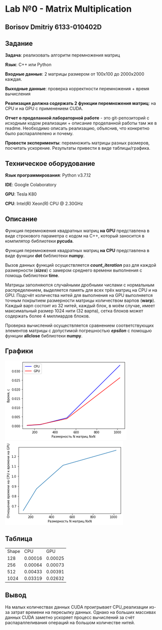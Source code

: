 # Lab №0 - Matrix Multiplication
## Borisov Dmitriy 6133-010402D

## Задание

__Задача__: реализовать алгоритм перемножения матриц

__Язык__: C++ или Python

__Входные данные__: 2 матрицы размером от 100х100 до 2000х2000 каждая.

__Выходные данные__: проверка корректности перемножения + время вычисления

__Реализация должна содержать 2 функции перемножения матриц__: на CPU и на GPU с
применением CUDA.

__Отчет о проделанной лабораторной работе__ - это git-репозиторий с исходным кодом реализации + описание проделанной работы там же в readme.
Необходимо описать реализацию, объяснив, что конкретно было распараллелено и почему.

__Провести эксперименты__: перемножить матрицы разных размеров, посчитать ускорение. Результаты привести в виде таблицы/графика.

## Техническое оборудование
__Язык программирования__: Python v3.7.12

__IDE__: Google Colaboratory

__GPU__: Tesla K80

__CPU__: Intel(R) Xeon(R) CPU @ 2.30GHz

## Описание
Функция перемножения квадратных матриц __на GPU__ представлена в виде строкового параметра с кодом на C++, который заносится в компилятор библиотеки __pycuda__.

Функция перемножения квадратных матриц __на CPU__ представлена в виде функции __dot__ библиотеки __numpy__.

Вызов данных функций осуществляется ***count_iteration*** раз для каждой размерности (***sizes***) с замером среднего времени выполнения с помощь библиотеки __time__.

Матрицы заполняются случайными дробными числами с нормальным распределением, выделяется память для всех трёх матриц на CPU и на GPU. Подсчёт количества нитей для выполнения на GPU выполняется точным покрытием размерности матрицы количеством варпов (__warp__). Каждый варп состоит из 32 нитей, каждый блок, в моём случае, имеет максимальный размер 1024 нити (32 варпа), сетка блоков может содержать более 4 миллиардов блоков.

Проверка вычислений осуществляется сравнением соответствующих элементов матрицы с допустимой погрешностью ***epsilon*** с помощью функции __allclose__ библиотеки __numpy__.

## Графики
![Время выполнения реализаций от размерности матриц](./Images/common.png)
![Ускорение GPU в сравнении с CPU](./Images/acceleration.png)

## Таблица
<table border="0" cellpadding="0" cellspacing="0" id="sheet0" class="sheet0 gridlines">
<col class="col0">
<col class="col1">
<col class="col2">
<tbody>
<tr class="row0">
<td class="column0 style2 s">Shape</td>
<td class="column1 style1 s">CPU</td>
<td class="column2 style1 s">GPU</td>
</tr>
<tr class="row1">
<td class="column0 style1 n">128</td>
<td class="column1 style3 n">0.00016</td>
<td class="column2 style3 n">0.00025</td>
</tr>
<tr class="row2">
<td class="column0 style1 n">256</td>
<td class="column1 style3 n">0.00064</td>
<td class="column2 style3 n">0.00073</td>
</tr>
<tr class="row3">
<td class="column0 style1 n">512</td>
<td class="column1 style3 n">0.00433</td>
<td class="column2 style3 n">0.00391</td>
</tr>
<tr class="row4">
<td class="column0 style1 n">1024</td>
<td class="column1 style3 n">0.03319</td>
<td class="column2 style3 n">0.02632</td>
</tr>
</tbody>
</table>


## Вывод
На малых количествах данных CUDA проигрывает CPU_реализации из-за затрат времени на пересылку данных. Однако на больших массивах данных CUDA заметно ускоряет процесс вычислений за счёт распараллеливания операций на большом количестве нитей. 
